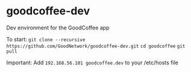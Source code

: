 # goodcoffee-dev
Dev environment for the GoodCoffee app

To start:
`git clone --recursive https://github.com/GoodNetwork/goodcoffee-dev.git`
`cd goodcoffee`
`git pull`

Important:
Add `192.168.56.101 goodcoffee.dev` to your /etc/hosts file
